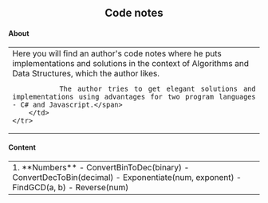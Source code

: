 <h2 align="center">
  Code notes
</h2>
<h4>
  About
</h4>
<table>
    <tr>
        <td>
            <span align="justify">Here you will find an author's code notes where he puts implementations and solutions in the context of Algorithms and Data Structures, which the author likes.
			
            The author tries to get elegant solutions and implementations using advantages for two program languages - C# and Javascript.</span>
        </td>
    </tr>
</table>
<h4>
Content
</h4>
<table>
    <tr>
        <td>
            1. **Numbers**
				- ConvertBinToDec(binary)
				- ConvertDecToBin(decimal)
				- Exponentiate(num, exponent)
				- FindGCD(a, b)
				- Reverse(num)
        </td>
    </tr>
</table>
